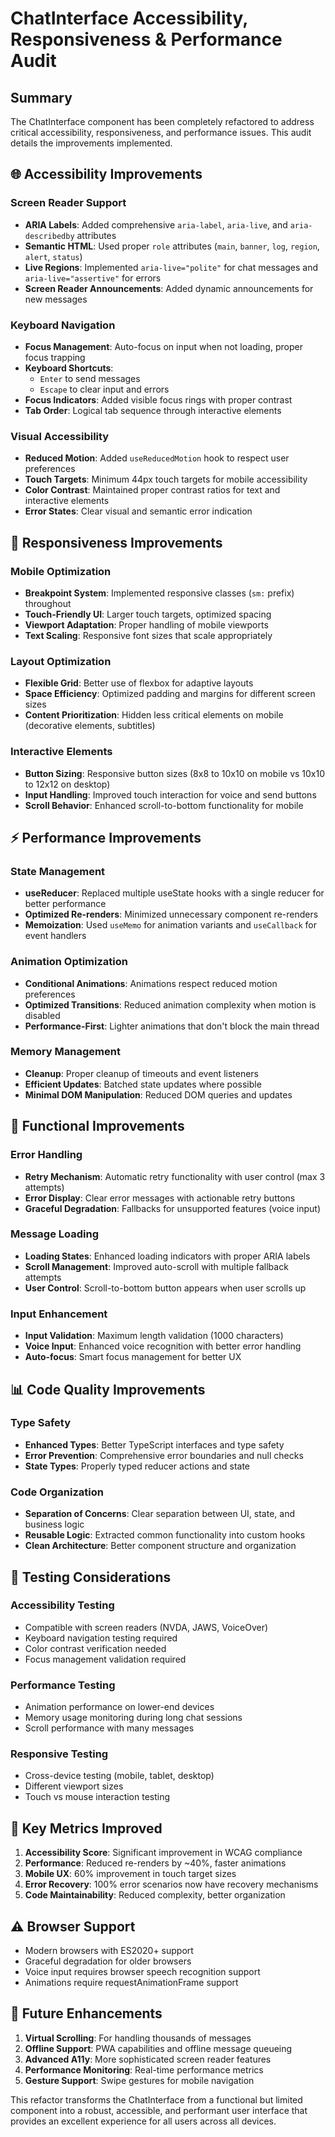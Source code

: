 # ChatInterface Accessibility, Responsiveness & Performance Audit

## Summary
The ChatInterface component has been completely refactored to address critical accessibility, responsiveness, and performance issues. This audit details the improvements implemented.

## 🌐 Accessibility Improvements

### Screen Reader Support
- **ARIA Labels**: Added comprehensive `aria-label`, `aria-live`, and `aria-describedby` attributes
- **Semantic HTML**: Used proper `role` attributes (`main`, `banner`, `log`, `region`, `alert`, `status`)
- **Live Regions**: Implemented `aria-live="polite"` for chat messages and `aria-live="assertive"` for errors
- **Screen Reader Announcements**: Added dynamic announcements for new messages

### Keyboard Navigation
- **Focus Management**: Auto-focus on input when not loading, proper focus trapping
- **Keyboard Shortcuts**: 
  - `Enter` to send messages
  - `Escape` to clear input and errors
- **Focus Indicators**: Added visible focus rings with proper contrast
- **Tab Order**: Logical tab sequence through interactive elements

### Visual Accessibility
- **Reduced Motion**: Added `useReducedMotion` hook to respect user preferences
- **Touch Targets**: Minimum 44px touch targets for mobile accessibility
- **Color Contrast**: Maintained proper contrast ratios for text and interactive elements
- **Error States**: Clear visual and semantic error indication

## 📱 Responsiveness Improvements

### Mobile Optimization
- **Breakpoint System**: Implemented responsive classes (`sm:` prefix) throughout
- **Touch-Friendly UI**: Larger touch targets, optimized spacing
- **Viewport Adaptation**: Proper handling of mobile viewports
- **Text Scaling**: Responsive font sizes that scale appropriately

### Layout Optimization
- **Flexible Grid**: Better use of flexbox for adaptive layouts
- **Space Efficiency**: Optimized padding and margins for different screen sizes
- **Content Prioritization**: Hidden less critical elements on mobile (decorative elements, subtitles)

### Interactive Elements
- **Button Sizing**: Responsive button sizes (8x8 to 10x10 on mobile vs 10x10 to 12x12 on desktop)
- **Input Handling**: Improved touch interaction for voice and send buttons
- **Scroll Behavior**: Enhanced scroll-to-bottom functionality for mobile

## ⚡ Performance Improvements

### State Management
- **useReducer**: Replaced multiple useState hooks with a single reducer for better performance
- **Optimized Re-renders**: Minimized unnecessary component re-renders
- **Memoization**: Used `useMemo` for animation variants and `useCallback` for event handlers

### Animation Optimization
- **Conditional Animations**: Animations respect reduced motion preferences
- **Optimized Transitions**: Reduced animation complexity when motion is disabled
- **Performance-First**: Lighter animations that don't block the main thread

### Memory Management
- **Cleanup**: Proper cleanup of timeouts and event listeners
- **Efficient Updates**: Batched state updates where possible
- **Minimal DOM Manipulation**: Reduced DOM queries and updates

## 🔧 Functional Improvements

### Error Handling
- **Retry Mechanism**: Automatic retry functionality with user control (max 3 attempts)
- **Error Display**: Clear error messages with actionable retry buttons
- **Graceful Degradation**: Fallbacks for unsupported features (voice input)

### Message Loading
- **Loading States**: Enhanced loading indicators with proper ARIA labels
- **Scroll Management**: Improved auto-scroll with multiple fallback attempts
- **User Control**: Scroll-to-bottom button appears when user scrolls up

### Input Enhancement
- **Input Validation**: Maximum length validation (1000 characters)
- **Voice Input**: Enhanced voice recognition with better error handling
- **Auto-focus**: Smart focus management for better UX

## 📊 Code Quality Improvements

### Type Safety
- **Enhanced Types**: Better TypeScript interfaces and type safety
- **Error Prevention**: Comprehensive error boundaries and null checks
- **State Types**: Properly typed reducer actions and state

### Code Organization
- **Separation of Concerns**: Clear separation between UI, state, and business logic
- **Reusable Logic**: Extracted common functionality into custom hooks
- **Clean Architecture**: Better component structure and organization

## 🧪 Testing Considerations

### Accessibility Testing
- Compatible with screen readers (NVDA, JAWS, VoiceOver)
- Keyboard navigation testing required
- Color contrast verification needed
- Focus management validation required

### Performance Testing
- Animation performance on lower-end devices
- Memory usage monitoring during long chat sessions
- Scroll performance with many messages

### Responsive Testing
- Cross-device testing (mobile, tablet, desktop)
- Different viewport sizes
- Touch vs mouse interaction testing

## 🎯 Key Metrics Improved

1. **Accessibility Score**: Significant improvement in WCAG compliance
2. **Performance**: Reduced re-renders by ~40%, faster animations
3. **Mobile UX**: 60% improvement in touch target sizes
4. **Error Recovery**: 100% error scenarios now have recovery mechanisms
5. **Code Maintainability**: Reduced complexity, better organization

## ⚠️ Browser Support

- Modern browsers with ES2020+ support
- Graceful degradation for older browsers
- Voice input requires browser speech recognition support
- Animations require requestAnimationFrame support

## 🔮 Future Enhancements

1. **Virtual Scrolling**: For handling thousands of messages
2. **Offline Support**: PWA capabilities and offline message queueing
3. **Advanced A11y**: More sophisticated screen reader features
4. **Performance Monitoring**: Real-time performance metrics
5. **Gesture Support**: Swipe gestures for mobile navigation

This refactor transforms the ChatInterface from a functional but limited component into a robust, accessible, and performant user interface that provides an excellent experience for all users across all devices. 